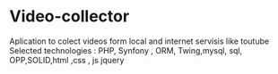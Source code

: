 # Video-collector

Aplication to colect videos form  local and internet servisis like toutube
Selected technologies : PHP, Synfony , ORM, Twing,mysql, sql, OPP,SOLID,html ,css , js jquery
